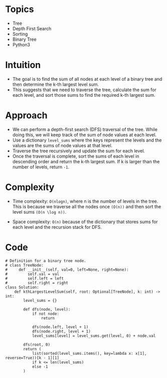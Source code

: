 # Topics
- Tree
- Depth First Search
- Sorting
- Binary Tree
- Python3

# Intuition
- The goal is to find the sum of all nodes at each level of a binary tree and then determine the k-th largest level sum.
- This suggests that we need to traverse the tree, calculate the sum for each level, and sort those sums to find the required k-th largest sum.
<!-- Describe your first thoughts on how to solve this problem. -->

# Approach
- We can perform a depth-first search (DFS) traversal of the tree. While doing this, we will keep track of the sum of node values at each level.
- Use a dictionary `level_sums` where the keys represent the levels and the values are the sums of node values at that level.
- Traverse the tree recursively and update the sum for each level.
- Once the traversal is complete, sort the sums of each level in descending order and return the k-th largest sum. If k is larger than the number of levels, return `-1`.
<!-- Describe your approach to solving the problem. -->

# Complexity
- Time complexity: `O(nlogn)`, where n is the number of levels in the tree. This is because we traverse all the nodes once `(O(n))` and then sort the level sums `(O(n \log n))`.
<!-- Add your time complexity here, e.g. $$O(n)$$ -->

- Space complexity: `O(n)` because of the dictionary that stores sums for each level and the recursion stack for DFS.
<!-- Add your space complexity here, e.g. $$O(n)$$ -->

# Code
```python3 []
# Definition for a binary tree node.
# class TreeNode:
#     def __init__(self, val=0, left=None, right=None):
#         self.val = val
#         self.left = left
#         self.right = right
class Solution:
    def kthLargestLevelSum(self, root: Optional[TreeNode], k: int) -> int:
        level_sums = {}

        def dfs(node, level):
            if not node:
                return

            dfs(node.left, level + 1)
            dfs(node.right, level + 1)
            level_sums[level] = level_sums.get(level, 0) + node.val

        dfs(root, 0)
        return (
            list(sorted(level_sums.items(), key=lambda x: x[1], reverse=True))[k - 1][1]
            if k <= len(level_sums)
            else -1
        )

```